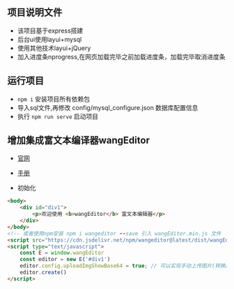 ## 项目说明文件

- 该项目基于express搭建
- 后台ui使用layui+mysql
- 使用其他技术layui+jQuery
-  加入进度条nprogress,在网页加载完毕之前加载进度条，加载完毕取消进度条

## 运行项目

- `npm i` 安装项目所有依赖包
- 导入sql文件,再修改 config/mysql_configure.json 数据库配置信息
- 执行 `npm run serve` 启动项目

## 增加集成富文本编译器wangEditor
- [官网](https://www.wangeditor.com/)
- [手册](https://doc.wangeditor.com/pages/01-%E5%BC%80%E5%A7%8B%E4%BD%BF%E7%94%A8/01-%E5%9F%BA%E6%9C%AC%E4%BD%BF%E7%94%A8.html)

- 初始化
```html
<body>
    <div id="div1">
        <p>欢迎使用 <b>wangEditor</b> 富文本编辑器</p>
    </div>
</body>
<!-- 或者使用npm安装 npm i wangeditor --save 引入 wangEditor.min.js 文件  -->
<script src="https://cdn.jsdelivr.net/npm/wangeditor@latest/dist/wangEditor.min.js"></script>
<script type="text/javascript">
    const E = window.wangEditor
    const editor = new E('#div1')
    editor.config.uploadImgShowBase64 = true; // 可以实现手动上传图片(转换成base64格式)
    editor.create()
</script>
```